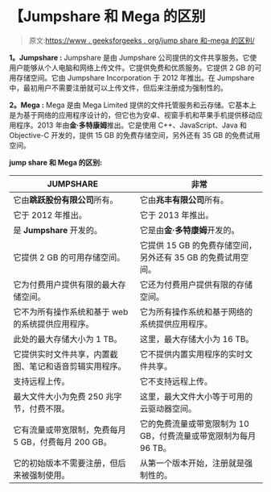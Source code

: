 # 【Jumpshare 和 Mega 的区别

> 原文:[https://www . geeksforgeeks . org/jump share 和-mega 的区别/](https://www.geeksforgeeks.org/difference-between-jumpshare-and-mega/)

**1。Jumpshare :**
Jumpshare 是由 Jumpshare 公司提供的文件共享服务。它使用户能够从个人电脑和网络上传文件。它提供免费和优质服务。它提供 2 GB 的可用存储空间。它由 Jumpshare Incorporation 于 2012 年推出。在 Jumpshare 中，最初用户不需要注册就可以上传文件，但后来注册成为强制性的。

**2。Mega :**
Mega 是由 Mega Limited 提供的文件托管服务和云存储。它基本上是为基于网络的应用程序设计的，但它也为安卓、视窗手机和苹果手机提供移动应用程序。2013 年由**金·多特康姆**推出。它是使用 C++、JavaScript、Java 和 Objective-C 开发的，提供 15 GB 的免费存储空间，另外还有 35 GB 的免费试用空间。

**jump share 和 Mega 的区别:**

<center>

| JUMPSHARE | 非常 |
| --- | --- |
| 它由**跳跃股份有限公司**所有。 | 它由**兆丰有限公司**所有。 |
| 它于 2012 年推出。 | 它于 2013 年推出。 |
| 是 **Jumpshare** 开发的。 | 它是由**金·多特康姆**开发的。 |
| 它提供 2 GB 的可用存储空间。 | 它提供 15 GB 的免费存储空间，另外还有 35 GB 的免费试用空间。 |
| 它为付费用户提供有限的最大存储空间。 | 它还为付费用户提供有限的存储空间。 |
| 它不为所有操作系统和基于 web 的系统提供应用程序。 | 它为所有操作系统和基于网络的系统提供应用程序。 |
| 此处的最大存储大小为 1 TB。 | 这里，最大存储大小为 16 TB。 |
| 它提供实时文件共享，内置截图、笔记和语音剪辑实用程序。 | 它不提供内置实用程序的实时文件共享。 |
| 支持远程上传。 | 它不支持远程上传。 |
| 最大文件大小为免费 250 兆字节，付费不限。 | 这里，最大文件大小等于可用的云驱动器空间。 |
| 它有流量或带宽限制，免费每月 5 GB，付费每月 200 GB。 | 它的免费流量或带宽限制为 10 GB，付费流量或带宽限制为每月 96 TB。 |
| 它的初始版本不需要注册，但后来被强制使用。 | 从第一个版本开始，注册就是强制性的。 |

</center>